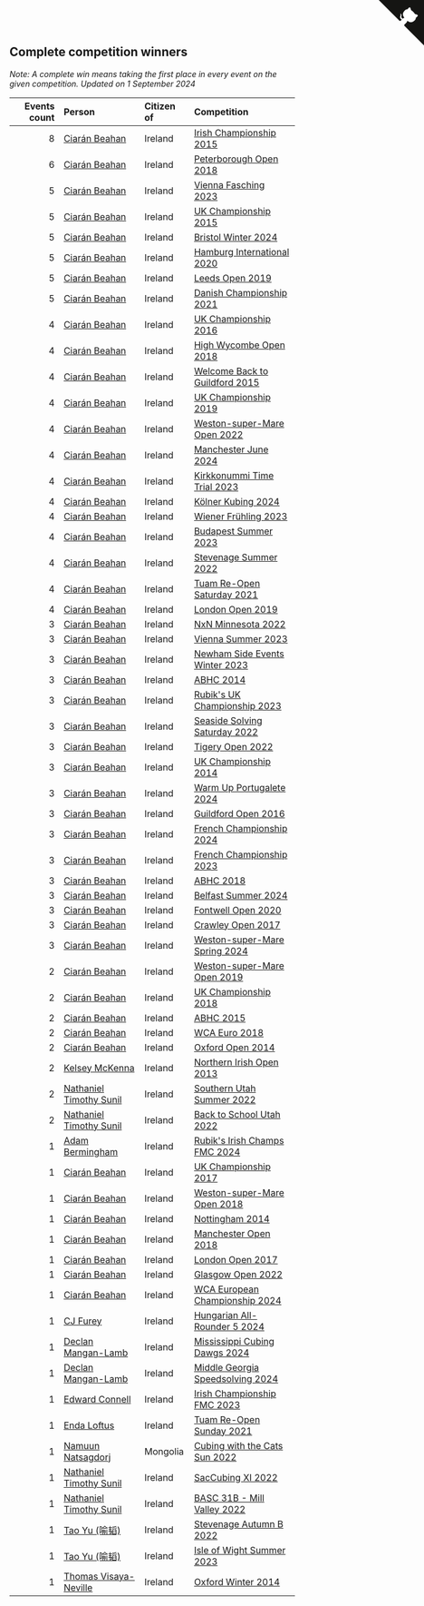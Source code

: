 ## Complete competition winners

*Note: A complete win means taking the first place in every event on the given competition.*
*Updated on  1 September 2024*

| Events count | Person | Citizen of | Competition |
| ---: | :--- | :--- | :--- |
| 8 | [Ciarán Beahan](https://www.worldcubeassociation.org/persons/2012BEAH01) | Ireland | [Irish Championship 2015](https://www.worldcubeassociation.org/competitions/IrishChampionship2015) |
| 6 | [Ciarán Beahan](https://www.worldcubeassociation.org/persons/2012BEAH01) | Ireland | [Peterborough Open 2018](https://www.worldcubeassociation.org/competitions/PeterboroughOpen2018) |
| 5 | [Ciarán Beahan](https://www.worldcubeassociation.org/persons/2012BEAH01) | Ireland | [Vienna Fasching 2023](https://www.worldcubeassociation.org/competitions/ViennaFasching2023) |
| 5 | [Ciarán Beahan](https://www.worldcubeassociation.org/persons/2012BEAH01) | Ireland | [UK Championship 2015](https://www.worldcubeassociation.org/competitions/UKChampionship2015) |
| 5 | [Ciarán Beahan](https://www.worldcubeassociation.org/persons/2012BEAH01) | Ireland | [Bristol Winter 2024](https://www.worldcubeassociation.org/competitions/BristolWinter2024) |
| 5 | [Ciarán Beahan](https://www.worldcubeassociation.org/persons/2012BEAH01) | Ireland | [Hamburg International 2020](https://www.worldcubeassociation.org/competitions/HamburgInternational2020) |
| 5 | [Ciarán Beahan](https://www.worldcubeassociation.org/persons/2012BEAH01) | Ireland | [Leeds Open 2019](https://www.worldcubeassociation.org/competitions/LeedsOpen2019) |
| 5 | [Ciarán Beahan](https://www.worldcubeassociation.org/persons/2012BEAH01) | Ireland | [Danish Championship 2021](https://www.worldcubeassociation.org/competitions/DanishChampionship2021) |
| 4 | [Ciarán Beahan](https://www.worldcubeassociation.org/persons/2012BEAH01) | Ireland | [UK Championship 2016](https://www.worldcubeassociation.org/competitions/UKChampionship2016) |
| 4 | [Ciarán Beahan](https://www.worldcubeassociation.org/persons/2012BEAH01) | Ireland | [High Wycombe Open 2018](https://www.worldcubeassociation.org/competitions/HWO2018) |
| 4 | [Ciarán Beahan](https://www.worldcubeassociation.org/persons/2012BEAH01) | Ireland | [Welcome Back to Guildford 2015](https://www.worldcubeassociation.org/competitions/WelcomeBackToGuildford2015) |
| 4 | [Ciarán Beahan](https://www.worldcubeassociation.org/persons/2012BEAH01) | Ireland | [UK Championship 2019](https://www.worldcubeassociation.org/competitions/UKChampionship2019) |
| 4 | [Ciarán Beahan](https://www.worldcubeassociation.org/persons/2012BEAH01) | Ireland | [Weston-super-Mare Open 2022](https://www.worldcubeassociation.org/competitions/WestonsuperMareOpen2022) |
| 4 | [Ciarán Beahan](https://www.worldcubeassociation.org/persons/2012BEAH01) | Ireland | [Manchester June 2024](https://www.worldcubeassociation.org/competitions/ManchesterJune2024) |
| 4 | [Ciarán Beahan](https://www.worldcubeassociation.org/persons/2012BEAH01) | Ireland | [Kirkkonummi Time Trial 2023](https://www.worldcubeassociation.org/competitions/KirkkonummiTimeTrial2023) |
| 4 | [Ciarán Beahan](https://www.worldcubeassociation.org/persons/2012BEAH01) | Ireland | [Kölner Kubing 2024](https://www.worldcubeassociation.org/competitions/KolnerKubing2024) |
| 4 | [Ciarán Beahan](https://www.worldcubeassociation.org/persons/2012BEAH01) | Ireland | [Wiener Frühling 2023](https://www.worldcubeassociation.org/competitions/WienerFruhling2023) |
| 4 | [Ciarán Beahan](https://www.worldcubeassociation.org/persons/2012BEAH01) | Ireland | [Budapest Summer 2023](https://www.worldcubeassociation.org/competitions/BudapestSummer2023) |
| 4 | [Ciarán Beahan](https://www.worldcubeassociation.org/persons/2012BEAH01) | Ireland | [Stevenage Summer 2022](https://www.worldcubeassociation.org/competitions/StevenageSummer2022) |
| 4 | [Ciarán Beahan](https://www.worldcubeassociation.org/persons/2012BEAH01) | Ireland | [Tuam Re-Open Saturday 2021](https://www.worldcubeassociation.org/competitions/TuamSaturday2021) |
| 4 | [Ciarán Beahan](https://www.worldcubeassociation.org/persons/2012BEAH01) | Ireland | [London Open 2019](https://www.worldcubeassociation.org/competitions/LondonOpen2019) |
| 3 | [Ciarán Beahan](https://www.worldcubeassociation.org/persons/2012BEAH01) | Ireland | [NxN Minnesota 2022](https://www.worldcubeassociation.org/competitions/NxNMinnesota2022) |
| 3 | [Ciarán Beahan](https://www.worldcubeassociation.org/persons/2012BEAH01) | Ireland | [Vienna Summer 2023](https://www.worldcubeassociation.org/competitions/ViennaBigCubeSummer2023) |
| 3 | [Ciarán Beahan](https://www.worldcubeassociation.org/persons/2012BEAH01) | Ireland | [Newham Side Events Winter 2023](https://www.worldcubeassociation.org/competitions/NewhamSideEventsWinter2023) |
| 3 | [Ciarán Beahan](https://www.worldcubeassociation.org/persons/2012BEAH01) | Ireland | [ABHC 2014](https://www.worldcubeassociation.org/competitions/AugustBank2014) |
| 3 | [Ciarán Beahan](https://www.worldcubeassociation.org/persons/2012BEAH01) | Ireland | [Rubik's UK Championship 2023](https://www.worldcubeassociation.org/competitions/RubiksUKChampionship2023) |
| 3 | [Ciarán Beahan](https://www.worldcubeassociation.org/persons/2012BEAH01) | Ireland | [Seaside Solving Saturday 2022](https://www.worldcubeassociation.org/competitions/SeasideSolvingSaturday2022) |
| 3 | [Ciarán Beahan](https://www.worldcubeassociation.org/persons/2012BEAH01) | Ireland | [Tigery Open 2022](https://www.worldcubeassociation.org/competitions/TigeryOpen2022) |
| 3 | [Ciarán Beahan](https://www.worldcubeassociation.org/persons/2012BEAH01) | Ireland | [UK Championship 2014](https://www.worldcubeassociation.org/competitions/UKChampionship2014) |
| 3 | [Ciarán Beahan](https://www.worldcubeassociation.org/persons/2012BEAH01) | Ireland | [Warm Up Portugalete 2024](https://www.worldcubeassociation.org/competitions/WarmUpPortugalete2024) |
| 3 | [Ciarán Beahan](https://www.worldcubeassociation.org/persons/2012BEAH01) | Ireland | [Guildford Open 2016](https://www.worldcubeassociation.org/competitions/GuildfordOpen2016) |
| 3 | [Ciarán Beahan](https://www.worldcubeassociation.org/persons/2012BEAH01) | Ireland | [French Championship 2024](https://www.worldcubeassociation.org/competitions/FrenchChampionship2024) |
| 3 | [Ciarán Beahan](https://www.worldcubeassociation.org/persons/2012BEAH01) | Ireland | [French Championship 2023](https://www.worldcubeassociation.org/competitions/FrenchChampionship2023) |
| 3 | [Ciarán Beahan](https://www.worldcubeassociation.org/persons/2012BEAH01) | Ireland | [ABHC 2018](https://www.worldcubeassociation.org/competitions/ABHC2018) |
| 3 | [Ciarán Beahan](https://www.worldcubeassociation.org/persons/2012BEAH01) | Ireland | [Belfast Summer 2024](https://www.worldcubeassociation.org/competitions/BelfastSummer2024) |
| 3 | [Ciarán Beahan](https://www.worldcubeassociation.org/persons/2012BEAH01) | Ireland | [Fontwell Open 2020](https://www.worldcubeassociation.org/competitions/FontwellOpen2020) |
| 3 | [Ciarán Beahan](https://www.worldcubeassociation.org/persons/2012BEAH01) | Ireland | [Crawley Open 2017](https://www.worldcubeassociation.org/competitions/CrawleyOpen2017) |
| 3 | [Ciarán Beahan](https://www.worldcubeassociation.org/persons/2012BEAH01) | Ireland | [Weston-super-Mare Spring 2024](https://www.worldcubeassociation.org/competitions/WestonsuperMareSpring2024) |
| 2 | [Ciarán Beahan](https://www.worldcubeassociation.org/persons/2012BEAH01) | Ireland | [Weston-super-Mare Open 2019](https://www.worldcubeassociation.org/competitions/WestonsuperMareOpen2019) |
| 2 | [Ciarán Beahan](https://www.worldcubeassociation.org/persons/2012BEAH01) | Ireland | [UK Championship 2018](https://www.worldcubeassociation.org/competitions/UKC2018) |
| 2 | [Ciarán Beahan](https://www.worldcubeassociation.org/persons/2012BEAH01) | Ireland | [ABHC 2015](https://www.worldcubeassociation.org/competitions/AugustBankHolidayCompetition2015) |
| 2 | [Ciarán Beahan](https://www.worldcubeassociation.org/persons/2012BEAH01) | Ireland | [WCA Euro 2018](https://www.worldcubeassociation.org/competitions/Euro2018) |
| 2 | [Ciarán Beahan](https://www.worldcubeassociation.org/persons/2012BEAH01) | Ireland | [Oxford Open 2014](https://www.worldcubeassociation.org/competitions/OxfordOpen2014) |
| 2 | [Kelsey McKenna](https://www.worldcubeassociation.org/persons/2012MCKE01) | Ireland | [Northern Irish Open 2013](https://www.worldcubeassociation.org/competitions/NorthernIrishOpen2013) |
| 2 | [Nathaniel Timothy Sunil](https://www.worldcubeassociation.org/persons/2022SUNI01) | Ireland | [Southern Utah Summer 2022](https://www.worldcubeassociation.org/competitions/SouthernUtahSummer2022) |
| 2 | [Nathaniel Timothy Sunil](https://www.worldcubeassociation.org/persons/2022SUNI01) | Ireland | [Back to School Utah 2022](https://www.worldcubeassociation.org/competitions/BacktoSchoolUtah2022) |
| 1 | [Adam Bermingham](https://www.worldcubeassociation.org/persons/2020BERM02) | Ireland | [Rubik's Irish Champs FMC 2024](https://www.worldcubeassociation.org/competitions/RubiksIrishChampionshipFMC2024) |
| 1 | [Ciarán Beahan](https://www.worldcubeassociation.org/persons/2012BEAH01) | Ireland | [UK Championship 2017](https://www.worldcubeassociation.org/competitions/UKChampionship2017) |
| 1 | [Ciarán Beahan](https://www.worldcubeassociation.org/persons/2012BEAH01) | Ireland | [Weston-super-Mare Open 2018](https://www.worldcubeassociation.org/competitions/WSMO2018) |
| 1 | [Ciarán Beahan](https://www.worldcubeassociation.org/persons/2012BEAH01) | Ireland | [Nottingham 2014](https://www.worldcubeassociation.org/competitions/UniversityofNottingham2014) |
| 1 | [Ciarán Beahan](https://www.worldcubeassociation.org/persons/2012BEAH01) | Ireland | [Manchester Open 2018](https://www.worldcubeassociation.org/competitions/ManchesterOpen2018) |
| 1 | [Ciarán Beahan](https://www.worldcubeassociation.org/persons/2012BEAH01) | Ireland | [London Open 2017](https://www.worldcubeassociation.org/competitions/LondonOpen2017) |
| 1 | [Ciarán Beahan](https://www.worldcubeassociation.org/persons/2012BEAH01) | Ireland | [Glasgow Open 2022](https://www.worldcubeassociation.org/competitions/GlasgowOpen2022) |
| 1 | [Ciarán Beahan](https://www.worldcubeassociation.org/persons/2012BEAH01) | Ireland | [WCA European Championship 2024](https://www.worldcubeassociation.org/competitions/Euro2024) |
| 1 | [CJ Furey](https://www.worldcubeassociation.org/persons/2022FURE01) | Ireland | [Hungarian All-Rounder 5 2024](https://www.worldcubeassociation.org/competitions/HungarianAllRounder52024) |
| 1 | [Declan Mangan-Lamb](https://www.worldcubeassociation.org/persons/2023MANG02) | Ireland | [Mississippi Cubing Dawgs 2024](https://www.worldcubeassociation.org/competitions/MississippiCubingDawgs2024) |
| 1 | [Declan Mangan-Lamb](https://www.worldcubeassociation.org/persons/2023MANG02) | Ireland | [Middle Georgia Speedsolving 2024](https://www.worldcubeassociation.org/competitions/MiddleGeorgiaSpeedsolving2024) |
| 1 | [Edward Connell](https://www.worldcubeassociation.org/persons/2018CONN04) | Ireland | [Irish Championship FMC 2023](https://www.worldcubeassociation.org/competitions/IrishChampionshipFMC2023) |
| 1 | [Enda Loftus](https://www.worldcubeassociation.org/persons/2021LOFT01) | Ireland | [Tuam Re-Open Sunday 2021](https://www.worldcubeassociation.org/competitions/TuamSunday2021) |
| 1 | [Namuun Natsagdorj](https://www.worldcubeassociation.org/persons/2019NATS02) | Mongolia | [Cubing with the Cats Sun 2022](https://www.worldcubeassociation.org/competitions/CubingwiththeCatsSunday2022) |
| 1 | [Nathaniel Timothy Sunil](https://www.worldcubeassociation.org/persons/2022SUNI01) | Ireland | [SacCubing XI 2022](https://www.worldcubeassociation.org/competitions/SacCubingXI2022) |
| 1 | [Nathaniel Timothy Sunil](https://www.worldcubeassociation.org/persons/2022SUNI01) | Ireland | [BASC 31B - Mill Valley 2022](https://www.worldcubeassociation.org/competitions/BASC31BMillValley2022) |
| 1 | [Tao Yu (喻韬)](https://www.worldcubeassociation.org/persons/2012YUTA01) | Ireland | [Stevenage Autumn B 2022](https://www.worldcubeassociation.org/competitions/StevenageAutumnB2022) |
| 1 | [Tao Yu (喻韬)](https://www.worldcubeassociation.org/persons/2012YUTA01) | Ireland | [Isle of Wight Summer 2023](https://www.worldcubeassociation.org/competitions/IsleofWightSummer2023) |
| 1 | [Thomas Visaya-Neville](https://www.worldcubeassociation.org/persons/2014VISA01) | Ireland | [Oxford Winter 2014](https://www.worldcubeassociation.org/competitions/OxfordWinter2014) |


<a href="https://github.com/simonkellly/wca_statistics_ireland" class="github-corner" aria-label="View source on Github"><svg width="80" height="80" viewBox="0 0 250 250" style="fill:#151513; color:#fff; position: absolute; top: 0; border: 0; right: 0;" aria-hidden="true"><path d="M0,0 L115,115 L130,115 L142,142 L250,250 L250,0 Z"></path><path d="M128.3,109.0 C113.8,99.7 119.0,89.6 119.0,89.6 C122.0,82.7 120.5,78.6 120.5,78.6 C119.2,72.0 123.4,76.3 123.4,76.3 C127.3,80.9 125.5,87.3 125.5,87.3 C122.9,97.6 130.6,101.9 134.4,103.2" fill="currentColor" style="transform-origin: 130px 106px;" class="octo-arm"></path><path d="M115.0,115.0 C114.9,115.1 118.7,116.5 119.8,115.4 L133.7,101.6 C136.9,99.2 139.9,98.4 142.2,98.6 C133.8,88.0 127.5,74.4 143.8,58.0 C148.5,53.4 154.0,51.2 159.7,51.0 C160.3,49.4 163.2,43.6 171.4,40.1 C171.4,40.1 176.1,42.5 178.8,56.2 C183.1,58.6 187.2,61.8 190.9,65.4 C194.5,69.0 197.7,73.2 200.1,77.6 C213.8,80.2 216.3,84.9 216.3,84.9 C212.7,93.1 206.9,96.0 205.4,96.6 C205.1,102.4 203.0,107.8 198.3,112.5 C181.9,128.9 168.3,122.5 157.7,114.1 C157.9,116.9 156.7,120.9 152.7,124.9 L141.0,136.5 C139.8,137.7 141.6,141.9 141.8,141.8 Z" fill="currentColor" class="octo-body"></path></svg></a><style>.github-corner:hover .octo-arm{animation:octocat-wave 560ms ease-in-out}@keyframes octocat-wave{0%,100%{transform:rotate(0)}20%,60%{transform:rotate(-25deg)}40%,80%{transform:rotate(10deg)}}@media (max-width:500px){.github-corner:hover .octo-arm{animation:none}.github-corner .octo-arm{animation:octocat-wave 560ms ease-in-out}}</style>
